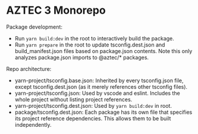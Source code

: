 # AZTEC 3 Monorepo

Package development:

- Run `yarn build:dev` in the root to interactively build the package.
- Run `yarn prepare` in the root to update tsconfig.dest.json and build_manifest.json files based on package.json contents.
  Note this only analyzes package.json imports to @aztec/\* packages.

Repo architecture:

- yarn-project/tsconfig.base.json: Inherited by every tsconfig.json file, except tsconfig.dest.json (as it merely references other tsconfig files).
- yarn-project/tsconfig.json: Used by vscode and eslint. Includes the whole project without listing project references.
- yarn-project/tsconfig.dest.json: Used by `yarn build:dev` in root.
- package/tsconfig.dest.json: Each package has its own file that specifies its project reference dependencies. This allows them to be built independently.
